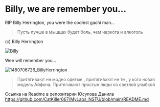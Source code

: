 # Billy, we are remember you...

RIP Billy Herrington, you were the coolest gachi man...

> Пусть лучше в мышцах будет боль, чем наркота и алкоголь

(с) Billy Herrington

![Billy](https://i.ytimg.com/vi/NDaSKpI9eW0/maxresdefault.jpg)

Wee will remember you...

![1480706726_BillyHerrington](https://user-images.githubusercontent.com/106531950/170999163-aa7dda6b-1a8e-4585-b558-c6f80b7a857a.jpg)

>Притягивают не модно одетые , притягивают не те , у кого новая модель Айфона. Притягивают простые люди со светлой улыбкой

Ссылка на Readme в репозитарии Юсупова Данила https://github.com/CatKiller667/MyLabs_NSTU/blob/main/README.md
